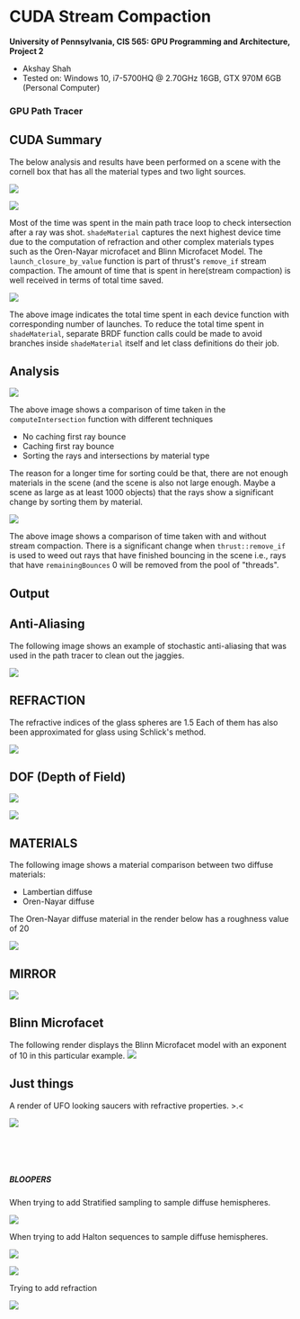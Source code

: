CUDA Stream Compaction
======================

**University of Pennsylvania, CIS 565: GPU Programming and Architecture, Project 2**

* Akshay Shah
* Tested on: Windows 10, i7-5700HQ @ 2.70GHz 16GB, GTX 970M 6GB (Personal Computer)

### GPU Path Tracer

CUDA Summary
------------

The below analysis and results have been performed on a scene with the cornell box that has all the material types and two light sources.

![](renders/cornell.2016-10-10_03-15-15z.1024samp.png)

![](img/cuda_summary.PNG)

Most of the time was spent in the main path trace loop to check intersection after a ray was shot. `shadeMaterial` captures the next highest device time due to the computation of refraction and other complex materials types such as the Oren-Nayar microfacet and Blinn Microfacet Model. The `launch_closure_by_value` function is part of thrust's `remove_if` stream compaction. The amount of time that is spent in here(stream compaction) is well received in terms of total time saved.

![](img/cuda_summary1.PNG)

The above image indicates the total time spent in each device function with corresponding number of launches. To reduce the total time spent in `shadeMaterial`, separate BRDF function calls could be made to avoid branches inside `shadeMaterial` itself and let class definitions do their job.

Analysis
--------

![](img/total_time.PNG)

The above image shows a comparison of time taken in the `computeIntersection` function with different techniques
- No caching first ray bounce
- Caching first ray bounce
- Sorting the rays and intersections by material type

The reason for a longer time for sorting could be that, there are not enough materials in the scene (and the scene is also not large enough. Maybe a scene as large as at least 1000 objects) that the rays show a significant change by sorting them by material.

![](img/streamcompact.PNG)

The above image shows a comparison of time taken with and without stream compaction. There is a significant change when `thrust::remove_if` is used to weed out rays that have finished bouncing in the scene i.e., rays that have `remainingBounces` 0 will be removed from the pool of "threads".

Output
------

Anti-Aliasing
-------------
The following image shows an example of stochastic anti-aliasing that was used in the path tracer to clean out the jaggies.

![](img/StochasticAA.PNG)

REFRACTION
----------

The refractive indices of the glass spheres are 1.5
Each of them has also been approximated for glass using Schlick's method.

![](renders/cornell.2016-10-10_03-19-06z.1490samp.png)

DOF (Depth of Field)
--------------------

![](renders/cornell.2016-10-10_03-01-09z.1125samp.png)

![](renders/cornell.2016-10-10_02-51-02z.1871samp.png)

MATERIALS
---------
The following image shows a material comparison between two diffuse materials:
- Lambertian diffuse
- Oren-Nayar diffuse

The Oren-Nayar diffuse material in the render below has a roughness value of 20

![](renders/cornell.2016-10-10_02-27-37z.5000sampCopy.png)

MIRROR
------

![](renders/cornell.2016-10-05_18-18-36z.1024samp.png)

Blinn Microfacet
----------------

The following render displays the Blinn Microfacet model with an exponent of 10 in this particular example.
![](renders/cornell.2016-10-10_03-55-56z.5000samp.png)


Just things
-----------
A render of UFO looking saucers with refractive properties. >.<

![](renders/cornell.2016-10-10_03-25-17z.1701samp.png)

<br />
<br />
<br />

##### BLOOPERS

When trying to add Stratified sampling to sample diffuse hemispheres.

![](renders/cornell.2016-10-06_18-53-26z.1024samp.png)

When trying to add Halton sequences to sample diffuse hemispheres.

![](renders/cornell.2016-10-06_16-00-42z.273samp.png)

![](renders/cornell.2016-10-06_16-00-42z.1024samp.png)

Trying to add refraction

![](renders/cornell.2016-10-05_07-35-47z.1024samp.png)
